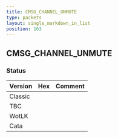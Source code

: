 ```yaml
---
title: CMSG_CHANNEL_UNMUTE
type: packets
layout: single_markdown_in_list
position: 163
---
```


## CMSG_CHANNEL_UNMUTE

### Status

Version | Hex | Comment
---------- | ---------- | ---------- 
Classic |  |  
TBC |  |  
WotLK |  |  
Cata |  |  
